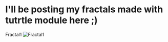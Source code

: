 # I'll be posting my fractals made with tutrtle module here ;)

Fractal1
![Fractal1](https://i.redd.it/g98my2z5egh61.png)
